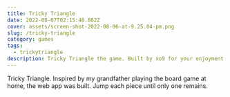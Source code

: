 ```yaml
---
title: Tricky Triangle
date: 2022-08-07T02:15:40.862Z
cover: assets/screen-shot-2022-08-06-at-9.25.04-pm.png
slug: /tricky-triangle
category: games
tags:
  - trickytriangle
description: Tricky Triangle the game. Built by xo9 for your enjoyment =D
---
```

Tricky Triangle. Inspired by my grandfather playing the board game at home, the web app was built. Jump each piece until only one remains.